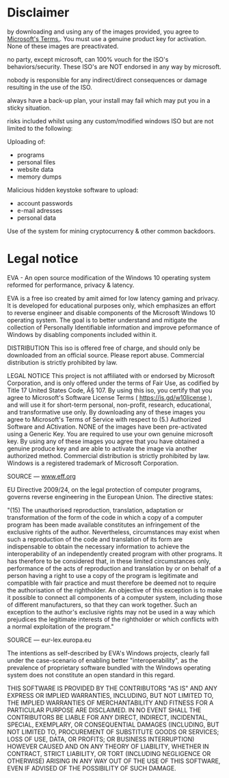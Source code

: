 # Disclaimer

by downloading and using any of the images provided, you agree to [Microsoft's Terms.](https://www.microsoft.com/en-us/Useterms/Retail/Windows/10/UseTerms_Retail_Windows_10_English.htm). You must use a genuine product key for activation. None of these images are preactivated. 

no party, except microsoft, can 100% vouch for the ISO's behaviors/security. These ISO's are NOT endorsed in any way by microsoft.

nobody is responsible for any indirect/direct consequences or damage resulting in the use of the ISO.

always have a back-up plan, your install may fail which may put you in a sticky situation.

risks included whilst using any custom/modified windows ISO but are not limited to the following:

Uploading of:
 - programs
 - personal files
 - website data
 - memory dumps

Malicious hidden keystoke software to upload:
 - account passwords
 - e-mail adresses
 - personal data

Use of the system for mining cryptocurrency & other common backdoors.

# Legal notice 

EVA - An open source modification of the Windows 10 operating system reformed for performance, privacy & latency.

EVA is a free iso created by amit aimed for low latency gaming
and privacy. It is developed for educational purposes only, 
which emphasizes an effort to reverse engineer and disable
components of the Microsoft Windows 10 operating system.
The goal is to better understand and mitigate the collection
of Personally Identifiable information and improve peformance
of Windows by disabling components included within it.

DISTRIBUTION
This iso is offered free of charge, and should only be
downloaded from an official source. Please report abuse.
Commercial distribution is strictly prohibited by law.

LEGAL NOTICE
This project is not affiliated with or endorsed by Microsoft
Corporation, and is only offered under the terms of Fair Use,
as codified by Title 17 United States Code, Â§ 107. By using
this iso, you certify that you agree to Microsoft's Software
License Terms ( https://is.gd/w10license ), and will use it
for short-term personal, non-profit, research, educational,
and transformative use only. By downloading any of these images
you agree to Microsoft's Terms of Service with respect to (5.)
Authorized Software and ACtivation. NONE of the images have
been pre-activated using a Generic Key. You are required to
use your own genuine microsoft key. By using any of these
images you agree that you have obtained a genuine produce
key and are able to activate the image via another authorized
method. Commercial distribution is strictly prohibited by law.
Windows is a registered trademark of Microsoft Corporation.

SOURCE — www.eff.org

EU Directive 2009/24, on the legal protection of computer programs, 
governs reverse engineering in the European Union. The directive states:

"(15) The unauthorised reproduction, translation, adaptation or transformation 
of the form of the code in which a copy of a computer program has been made 
available constitutes an infringement of the exclusive rights of the author. 
Nevertheless, circumstances may exist when such a reproduction of the code and 
translation of its form are indispensable to obtain the necessary information 
to achieve the interoperability of an independently created program with other
programs. It has therefore to be considered that, in these limited circumstances
only, performance of the acts of reproduction and translation by or on behalf 
of a person having a right to use a copy of the program is legitimate 
and compatible with fair practice and must therefore be deemed not to require
the authorisation of the rightholder. An objective of this exception is to
make it possible to connect all components of a computer system, including 
those of different manufacturers, so that they can work together. Such an 
exception to the author's exclusive rights may not be used in a way which
prejudices the legitimate interests of the rightholder or which conflicts 
with a normal exploitation of the program." 

SOURCE — eur-lex.europa.eu

The intentions as self-described by EVA's Windows projects, clearly fall under the
case-scenario of enabling better "interoperability", as the prevalence of proprietary
software bundled with the Windows operating system does not constitute an open standard 
in this regard.

THIS SOFTWARE IS PROVIDED BY THE CONTRIBUTORS "AS IS" AND ANY
EXPRESS OR IMPLIED WARRANTIES, INCLUDING, BUT NOT LIMITED TO,
THE IMPLIED WARRANTIES OF MERCHANTABILITY AND FITNESS FOR A
PARTICULAR PURPOSE ARE DISCLAIMED. IN NO EVENT SHALL THE
CONTRIBUTORS BE LIABLE FOR ANY DIRECT, INDIRECT, INCIDENTAL,
SPECIAL, EXEMPLARY, OR CONSEQUENTIAL DAMAGES (INCLUDING, BUT
NOT LIMITED TO, PROCUREMENT OF SUBSTITUTE GOODS OR SERVICES;
LOSS OF USE, DATA, OR PROFITS; OR BUSINESS INTERRUPTION)
HOWEVER CAUSED AND ON ANY THEORY OF LIABILITY, WHETHER IN
CONTRACT, STRICT LIABILITY, OR TORT (INCLUDING NEGLIGENCE OR
OTHERWISE) ARISING IN ANY WAY OUT OF THE USE OF THIS SOFTWARE,
EVEN IF ADVISED OF THE POSSIBILITY OF SUCH DAMAGE.